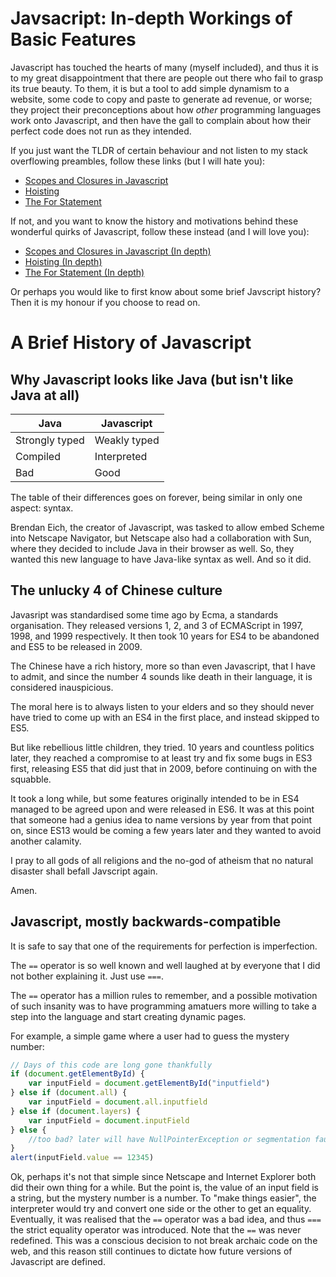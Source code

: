 # Javsacript: In-depth Workings of Basic Features
Javascript has touched the hearts of many (myself included), and thus it is to my great disappointment that there are people out there who fail to grasp its true beauty. To them, it is but a tool to add simple dynamism to a website, some code to copy and paste to generate ad revenue, or worse; they project their preconceptions about how _other_ programming languages work onto Javascript, and then have the gall to complain about how their perfect code does not run as they intended. 

If you just want the TLDR of certain behaviour and not listen to my stack overflowing preambles, follow these links (but I will hate you):
- [Scopes and Closures in Javascript](scopesclosures.html)
- [Hoisting](hoisting.html)
- [The For Statement](for.html)

If not, and you want to know the history and motivations behind these wonderful quirks of Javascript, follow these instead (and I will love you):

- [Scopes and Closures in Javascript (In depth)](indepth/scopesclosures.html)
- [Hoisting (In depth)](indepth/hoisting.html)
- [The For Statement (In depth)](indepth/for.html)

Or perhaps you would like to first know about some brief Javscript history? Then it is my honour if you choose to read on.
# A Brief History of Javascript 
## Why Javascript looks like Java (but isn't like Java at all)
| Java          | Javascript    |
| ------------- |---------------|
| Strongly typed| Weakly typed  |
| Compiled      | Interpreted   |
| Bad           | Good          |

The table of their differences goes on forever, being similar in only one aspect: syntax. 

Brendan Eich, the creator of Javascript, was tasked to allow embed Scheme into Netscape Navigator, but Netscape also had a collaboration with Sun, where they decided to include Java in their browser as well. So, they wanted this new language to have Java-like syntax as well. And so it did.

## The unlucky 4 of Chinese culture

Javasript was standardised some time ago by Ecma, a standards organisation. They released versions 1, 2, and 3 of ECMAScript in 1997, 1998, and 1999 respectively. It then took 10 years for ES4 to be abandoned and ES5 to be released in 2009. 

The Chinese have a rich history, more so than even Javascript, that I have to admit, and since the number 4 sounds like death in their language, it is considered inauspicious. 

The moral here is to always listen to your elders and so they should never have tried to come up with an ES4 in the first place, and instead skipped to ES5.

But like rebellious little children, they tried. 10 years and countless politics later, they reached a compromise to at least try and fix some bugs in ES3 first, releasing ES5 that did just that in 2009, before continuing on with the squabble.

It took a long while, but some features originally intended to be in ES4 managed to be agreed upon and were released in ES6. It was at this point that someone had a genius idea to name versions by year from that point on, since ES13 would be coming a few years later and they wanted to avoid another calamity. 

I pray to all gods of all religions and the no-god of atheism that no natural disaster shall befall Javscript again.

Amen.

## Javascript, mostly backwards-compatible

It is safe to say that one of the requirements for perfection is imperfection. 

The `==` operator is so well known and well laughed at by everyone that I did not bother explaining it. Just use `===`. 

The `==` operator has a million rules to remember, and a possible motivation of such insanity was to have programming amatuers more willing to take a step into the language and start creating dynamic pages.

For example, a simple game where a user had to guess the mystery number:

```javascript
// Days of this code are long gone thankfully
if (document.getElementById) {
    var inputField = document.getElementById("inputfield")
} else if (document.all) {
    var inputField = document.all.inputfield
} else if (document.layers) {
    var inputField = document.inputField
} else {
    //too bad? later will have NullPointerException or segmentation fault.
}
alert(inputField.value == 12345)
```

Ok, perhaps it's not that simple since Netscape and Internet Explorer both did their own thing for a while. But the point is, the value of an input field is a string, but the mystery number is a number. To "make things easier", the interpreter would try and convert one side or the other to get an equality. Eventually, it was realised that the `==` operator was a bad idea, and thus `===` the strict equality operator was introduced. Note that the `==` was never redefined. This was a conscious decision to not break archaic code on the web, and this reason still continues to dictate how future versions of Javascript are defined.






